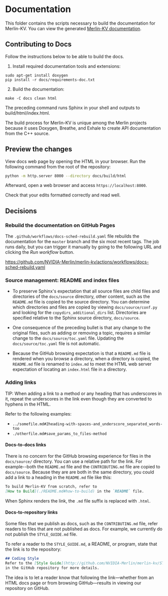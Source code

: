 # Documentation

This folder contains the scripts necessary to build the documentation for Merlin-KV.
You can view the generated [Merlin-KV documentation](https://nvidia-merlin.github.io/merlin-kv/master/README.html).

## Contributing to Docs

Follow the instructions below to be able to build the docs.

1. Install required documentation tools and extensions:

```shell
sudo apt-get install doxygen
pip install -r docs/requirements-doc.txt
```

2. Build the documentation:

`make -C docs clean html`

The preceding command runs Sphinx in your shell and outputs to build/html/index.html.

The build process for Merlin-KV is unique among the Merlin projects because it
uses Doxygen, Breathe, and Exhale to create API documentation from the C++ source.

## Preview the changes

View docs web page by opening the HTML in your browser.
Run the following command from the root of the repository:

```bash
python -m http.server 8000 --directory docs/build/html
```

Afterward, open a web browser and access `https://localhost:8000`.

Check that your edits formatted correctly and read well.

## Decisions

### Rebuild the documentation on GitHub Pages

The `.github/workflows/docs-sched-rebuild.yaml` file rebuilds the documentation
for the `master` branch and the six most recent tags.  The job runs daily,
but you can trigger it manually by going to the following URL and clicking
the *Run workflow* button.

<https://github.com/NVIDIA-Merlin/merlin-kv/actions/workflows/docs-sched-rebuild.yaml>

### Source management: README and index files

* To preserve Sphinx's expectation that all source files are child files and directories
  of the `docs/source` directory, other content, such as the `README.md` file is
  copied to the source directory. You can determine which directories and files are copied by
  viewing `docs/source/conf.py` and looking for the `copydirs_additional_dirs` list.
  Directories are specified relative to the Sphinx source directory, `docs/source`.

* One consequence of the preceding bullet is that any change to the original files,
  such as adding or removing a topic, requires a similar change to the `docs/source/toc.yaml`
  file.  Updating the `docs/source/toc.yaml` file is not automatic.

* Because the GitHub browsing expectation is that a `README.md` file is rendered when you
  browse a directory, when a directory is copied, the `README.md` file is renamed to
  `index.md` to meet the HTML web server expectation of locating an `index.html` file
  in a directory.

### Adding links

TIP: When adding a link to a method or any heading that has underscores in it, repeat
the underscores in the link even though they are converted to hyphens in the HTML.

Refer to the following examples:

* `../somefile.md#2heading-with-spaces-and_underscore_separated_words-too`
* `./otherfile.md#save_params_to_files-method`

#### Docs-to-docs links

There is no concern for the GitHub browsing experience for files in the `docs/source/` directory.
You can use a relative path for the link.  For example--both the `README.md` file and the
`CONTRIBUTING.md` file are copied to `docs/source`. Because they are are both in the same
directory, you could add a link to a heading in the `README.md` file like this:

```markdown
To build Merlin-KV from scratch, refer to
[How to Build](./README.md#how-to-build) in the `README` file.
```

When Sphinx renders the link, the `.md` file suffix is replaced with `.html`.

#### Docs-to-repository links

Some files that we publish as docs, such as the `CONTRIBUTING.md` file, refer readers to files
that are not published as docs. For example, we currently do not publish the `STYLE_GUIDE.md`
file.

To refer a reader to the `STYLE_GUIDE.md`, a README, or program, state that the link is to
the repository:

```markdown
## Coding Style
Refer to the [Style Guide](http://github.com/NVIDIA-Merlin/merlin-kv/STYLE_GUIDE.md)
in the GitHub repository for more details.
```

The idea is to let a reader know that following the link&mdash;whether from an HTML docs page or
from browsing GitHub&mdash;results in viewing our repository on GitHub.

